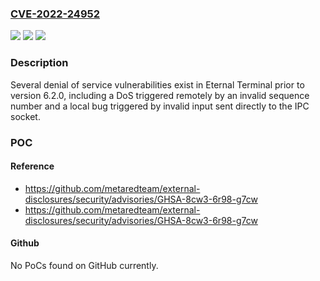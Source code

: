 ### [CVE-2022-24952](https://cve.mitre.org/cgi-bin/cvename.cgi?name=CVE-2022-24952)
![](https://img.shields.io/static/v1?label=Product&message=Eternal%20Terminal&color=blue)
![](https://img.shields.io/static/v1?label=Version&message=%3C%206.2.0%20&color=brighgreen)
![](https://img.shields.io/static/v1?label=Vulnerability&message=Improper%20Input%20Validation%20(CWE-20)&color=brighgreen)

### Description

Several denial of service vulnerabilities exist in Eternal Terminal prior to version 6.2.0, including a DoS triggered remotely by an invalid sequence number and a local bug triggered by invalid input sent directly to the IPC socket.

### POC

#### Reference
- https://github.com/metaredteam/external-disclosures/security/advisories/GHSA-8cw3-6r98-g7cw
- https://github.com/metaredteam/external-disclosures/security/advisories/GHSA-8cw3-6r98-g7cw

#### Github
No PoCs found on GitHub currently.

